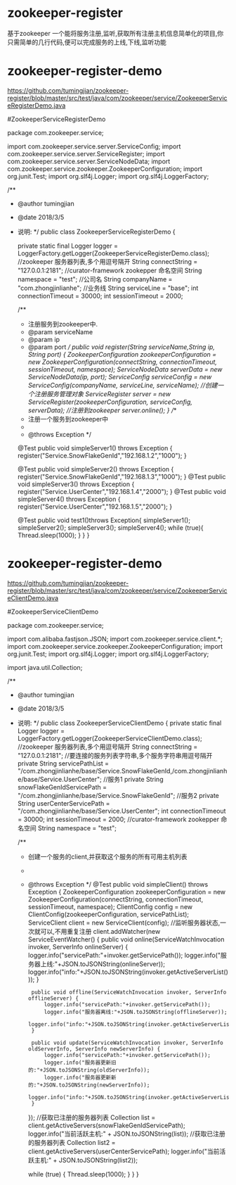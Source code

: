 # zookeeper-register
基于zookeeper 一个能将服务注册,监听,获取所有注册主机信息简单化的项目,你只需简单的几行代码,便可以完成服务的上线,下线,监听功能

# zookeeper-register-demo

https://github.com/tumingjian/zookeeper-register/blob/master/src/test/java/com/zookeeper/service/ZookeeperServiceRegisterDemo.java

#ZookeeperServiceRegisterDemo

 package com.zookeeper.service;

 import com.zookeeper.service.server.ServiceConfig;
 import com.zookeeper.service.server.ServiceRegister;
 import com.zookeeper.service.server.ServiceNodeData;
 import com.zookeeper.service.zookeeper.ZookeeperConfiguration;
 import org.junit.Test;
 import org.slf4j.Logger;
 import org.slf4j.LoggerFactory;

 /**
  * @author tumingjian
  * @date 2018/3/5
  * 说明:
  */
 public class ZookeeperServiceRegisterDemo {

     private static final Logger logger = LoggerFactory.getLogger(ZookeeperServiceRegisterDemo.class);
     //zookeeper 服务器列表,多个用逗号隔开
     String connectString = "127.0.0.1:2181";
     //curator-framework zookepper 命名空间
     String namespace = "test";
     //公司名
     String companyName = "com.zhongjinlianhe";
     //业务线
     String serviceLine = "base";
     int connectionTimeout = 30000;
     int sessionTimeout = 2000;

     /**
      * 注册服务到zookeeper中.
      * @param serviceName
      * @param ip
      * @param port
      */
     public void register(String serviceName,String ip, String port) {
         ZookeeperConfiguration zookeeperConfiguration = new ZookeeperConfiguration(connectString,
                 connectionTimeout, sessionTimeout, namespace);
         ServiceNodeData serverData = new ServiceNodeData(ip, port);
         ServiceConfig serviceConfig = new ServiceConfig(companyName, serviceLine, serviceName);
         //创建一个注册服务管理对象
         ServiceRegister server = new ServiceRegister(zookeeperConfiguration, serviceConfig, serverData);
         //注册到zookeeper
         server.online();
     }
     /**
      * 注册一个服务到zookeeper中
      *
      * @throws Exception
      */

     @Test
     public void simpleServer1() throws Exception {
         register("Service.SnowFlakeGenId","192.168.1.2","1000");
     }

     @Test
     public void simpleServer2() throws Exception {
         register("Service.SnowFlakeGenId","192.168.1.3","1000");
     }
     @Test
     public void simpleServer3() throws Exception {
         register("Service.UserCenter","192.168.1.4","2000");
     }
     @Test
     public void simpleServer4() throws Exception {
         register("Service.UserCenter","192.168.1.5","2000");
     }

     @Test
     public void test1()throws Exception{
         simpleServer1();
         simpleServer2();
         simpleServer3();
         simpleServer4();
         while (true){
             Thread.sleep(1000);
         }
     }
 }


# zookeeper-register-demo

https://github.com/tumingjian/zookeeper-register/blob/master/src/test/java/com/zookeeper/service/ZookeeperServiceClientDemo.java

#ZookeeperServiceClientDemo

package com.zookeeper.service;

import com.alibaba.fastjson.JSON;
import com.zookeeper.service.client.*;
import com.zookeeper.service.zookeeper.ZookeeperConfiguration;
import org.junit.Test;
import org.slf4j.Logger;
import org.slf4j.LoggerFactory;

import java.util.Collection;

/**
 * @author tumingjian
 * @date 2018/3/5
 * 说明:
 */
public class ZookeeperServiceClientDemo {
    private static final Logger logger = LoggerFactory.getLogger(ZookeeperServiceClientDemo.class);
    //zookeeper 服务器列表,多个用逗号隔开
    String connectString = "127.0.0.1:2181";
    //要连接的服务列表字符串,多个服务字符串用逗号隔开
    private String servicePathList = "/com.zhongjinlianhe/base/Service.SnowFlakeGenId,/com.zhongjinlianhe/base/Service.UserCenter";
    //服务1
    private String snowFlakeGenIdServicePath = "/com.zhongjinlianhe/base/Service.SnowFlakeGenId";
    //服务2
    private String userCenterServicePath = "/com.zhongjinlianhe/base/Service.UserCenter";
    int connectionTimeout = 30000;
    int sessionTimeout = 2000;
    //curator-framework zookepper 命名空间
    String namespace = "test";

    /**
     * 创建一个服务的client,并获取这个服务的所有可用主机列表
     *
     * @throws Exception
     */
    @Test
    public void simpleClient() throws Exception {
        ZookeeperConfiguration zookeeperConfiguration = new ZookeeperConfiguration(connectString,
                connectionTimeout, sessionTimeout, namespace);
        ClientConfig config = new ClientConfig(zookeeperConfiguration, servicePathList);
        ServiceClient client = new ServiceClient(config);
        //监听服务器状态,一次就可以,不用重复注册
        client.addWatcher(new ServiceEventWatcher() {
            public void online(ServiceWatchInvocation invoker, ServerInfo onlineServer) {
                logger.info("servicePath:"+invoker.getServicePath());
                logger.info("服务器上线:"+JSON.toJSONString(onlineServer));
                logger.info("info:"+JSON.toJSONString(invoker.getActiveServerList()));
            }

            public void offline(ServiceWatchInvocation invoker, ServerInfo offlineServer) {
                logger.info("servicePath:"+invoker.getServicePath());
                logger.info("服务器离线:"+JSON.toJSONString(offlineServer));
                logger.info("info:"+JSON.toJSONString(invoker.getActiveServerList()));
            }

            public void update(ServiceWatchInvocation invoker, ServerInfo oldServerInfo, ServerInfo newServerInfo) {
                logger.info("servicePath:"+invoker.getServicePath());
                logger.info("服务器更新旧的:"+JSON.toJSONString(oldServerInfo));
                logger.info("服务器更新新的:"+JSON.toJSONString(newServerInfo));
                logger.info("info:"+JSON.toJSONString(invoker.getActiveServerList()));
            }
        });
        //获取已注册的服务器列表
        Collection<ServerInfo> list = client.getActiveServers(snowFlakeGenIdServicePath);
        logger.info("当前活跃主机:" + JSON.toJSONString(list));
        //获取已注册的服务器列表
        Collection<ServerInfo> list2 = client.getActiveServers(userCenterServicePath);
        logger.info("当前活跃主机:" + JSON.toJSONString(list2));

        while (true) {
            Thread.sleep(1000);
        }
    }
}
